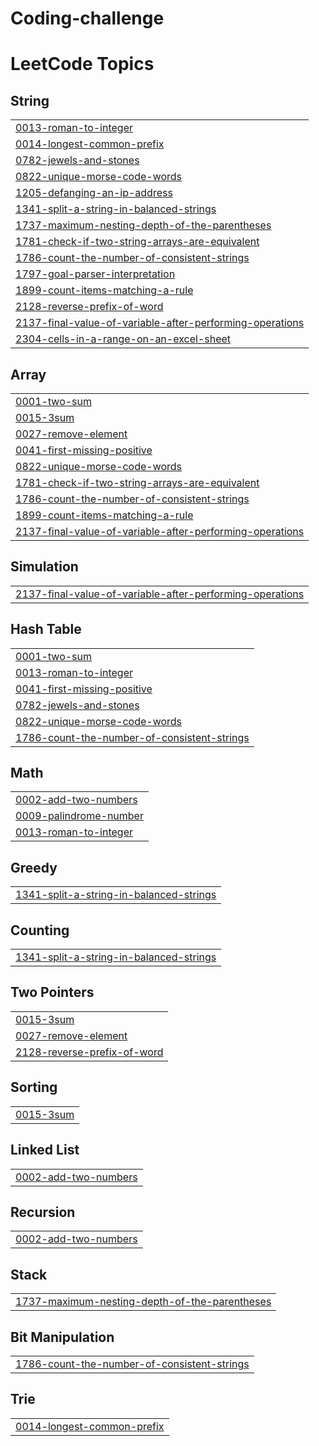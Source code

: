 # Coding-challenge
<!---LeetCode Topics Start-->
# LeetCode Topics
## String
|  |
| ------- |
| [0013-roman-to-integer](https://github.com/Ranjith01111/Coding-challenge/tree/master/0013-roman-to-integer) |
| [0014-longest-common-prefix](https://github.com/Ranjith01111/Coding-challenge/tree/master/0014-longest-common-prefix) |
| [0782-jewels-and-stones](https://github.com/Ranjith01111/Coding-challenge/tree/master/0782-jewels-and-stones) |
| [0822-unique-morse-code-words](https://github.com/Ranjith01111/Coding-challenge/tree/master/0822-unique-morse-code-words) |
| [1205-defanging-an-ip-address](https://github.com/Ranjith01111/Coding-challenge/tree/master/1205-defanging-an-ip-address) |
| [1341-split-a-string-in-balanced-strings](https://github.com/Ranjith01111/Coding-challenge/tree/master/1341-split-a-string-in-balanced-strings) |
| [1737-maximum-nesting-depth-of-the-parentheses](https://github.com/Ranjith01111/Coding-challenge/tree/master/1737-maximum-nesting-depth-of-the-parentheses) |
| [1781-check-if-two-string-arrays-are-equivalent](https://github.com/Ranjith01111/Coding-challenge/tree/master/1781-check-if-two-string-arrays-are-equivalent) |
| [1786-count-the-number-of-consistent-strings](https://github.com/Ranjith01111/Coding-challenge/tree/master/1786-count-the-number-of-consistent-strings) |
| [1797-goal-parser-interpretation](https://github.com/Ranjith01111/Coding-challenge/tree/master/1797-goal-parser-interpretation) |
| [1899-count-items-matching-a-rule](https://github.com/Ranjith01111/Coding-challenge/tree/master/1899-count-items-matching-a-rule) |
| [2128-reverse-prefix-of-word](https://github.com/Ranjith01111/Coding-challenge/tree/master/2128-reverse-prefix-of-word) |
| [2137-final-value-of-variable-after-performing-operations](https://github.com/Ranjith01111/Coding-challenge/tree/master/2137-final-value-of-variable-after-performing-operations) |
| [2304-cells-in-a-range-on-an-excel-sheet](https://github.com/Ranjith01111/Coding-challenge/tree/master/2304-cells-in-a-range-on-an-excel-sheet) |
## Array
|  |
| ------- |
| [0001-two-sum](https://github.com/Ranjith01111/Coding-challenge/tree/master/0001-two-sum) |
| [0015-3sum](https://github.com/Ranjith01111/Coding-challenge/tree/master/0015-3sum) |
| [0027-remove-element](https://github.com/Ranjith01111/Coding-challenge/tree/master/0027-remove-element) |
| [0041-first-missing-positive](https://github.com/Ranjith01111/Coding-challenge/tree/master/0041-first-missing-positive) |
| [0822-unique-morse-code-words](https://github.com/Ranjith01111/Coding-challenge/tree/master/0822-unique-morse-code-words) |
| [1781-check-if-two-string-arrays-are-equivalent](https://github.com/Ranjith01111/Coding-challenge/tree/master/1781-check-if-two-string-arrays-are-equivalent) |
| [1786-count-the-number-of-consistent-strings](https://github.com/Ranjith01111/Coding-challenge/tree/master/1786-count-the-number-of-consistent-strings) |
| [1899-count-items-matching-a-rule](https://github.com/Ranjith01111/Coding-challenge/tree/master/1899-count-items-matching-a-rule) |
| [2137-final-value-of-variable-after-performing-operations](https://github.com/Ranjith01111/Coding-challenge/tree/master/2137-final-value-of-variable-after-performing-operations) |
## Simulation
|  |
| ------- |
| [2137-final-value-of-variable-after-performing-operations](https://github.com/Ranjith01111/Coding-challenge/tree/master/2137-final-value-of-variable-after-performing-operations) |
## Hash Table
|  |
| ------- |
| [0001-two-sum](https://github.com/Ranjith01111/Coding-challenge/tree/master/0001-two-sum) |
| [0013-roman-to-integer](https://github.com/Ranjith01111/Coding-challenge/tree/master/0013-roman-to-integer) |
| [0041-first-missing-positive](https://github.com/Ranjith01111/Coding-challenge/tree/master/0041-first-missing-positive) |
| [0782-jewels-and-stones](https://github.com/Ranjith01111/Coding-challenge/tree/master/0782-jewels-and-stones) |
| [0822-unique-morse-code-words](https://github.com/Ranjith01111/Coding-challenge/tree/master/0822-unique-morse-code-words) |
| [1786-count-the-number-of-consistent-strings](https://github.com/Ranjith01111/Coding-challenge/tree/master/1786-count-the-number-of-consistent-strings) |
## Math
|  |
| ------- |
| [0002-add-two-numbers](https://github.com/Ranjith01111/Coding-challenge/tree/master/0002-add-two-numbers) |
| [0009-palindrome-number](https://github.com/Ranjith01111/Coding-challenge/tree/master/0009-palindrome-number) |
| [0013-roman-to-integer](https://github.com/Ranjith01111/Coding-challenge/tree/master/0013-roman-to-integer) |
## Greedy
|  |
| ------- |
| [1341-split-a-string-in-balanced-strings](https://github.com/Ranjith01111/Coding-challenge/tree/master/1341-split-a-string-in-balanced-strings) |
## Counting
|  |
| ------- |
| [1341-split-a-string-in-balanced-strings](https://github.com/Ranjith01111/Coding-challenge/tree/master/1341-split-a-string-in-balanced-strings) |
## Two Pointers
|  |
| ------- |
| [0015-3sum](https://github.com/Ranjith01111/Coding-challenge/tree/master/0015-3sum) |
| [0027-remove-element](https://github.com/Ranjith01111/Coding-challenge/tree/master/0027-remove-element) |
| [2128-reverse-prefix-of-word](https://github.com/Ranjith01111/Coding-challenge/tree/master/2128-reverse-prefix-of-word) |
## Sorting
|  |
| ------- |
| [0015-3sum](https://github.com/Ranjith01111/Coding-challenge/tree/master/0015-3sum) |
## Linked List
|  |
| ------- |
| [0002-add-two-numbers](https://github.com/Ranjith01111/Coding-challenge/tree/master/0002-add-two-numbers) |
## Recursion
|  |
| ------- |
| [0002-add-two-numbers](https://github.com/Ranjith01111/Coding-challenge/tree/master/0002-add-two-numbers) |
## Stack
|  |
| ------- |
| [1737-maximum-nesting-depth-of-the-parentheses](https://github.com/Ranjith01111/Coding-challenge/tree/master/1737-maximum-nesting-depth-of-the-parentheses) |
## Bit Manipulation
|  |
| ------- |
| [1786-count-the-number-of-consistent-strings](https://github.com/Ranjith01111/Coding-challenge/tree/master/1786-count-the-number-of-consistent-strings) |
## Trie
|  |
| ------- |
| [0014-longest-common-prefix](https://github.com/Ranjith01111/Coding-challenge/tree/master/0014-longest-common-prefix) |
<!---LeetCode Topics End-->
